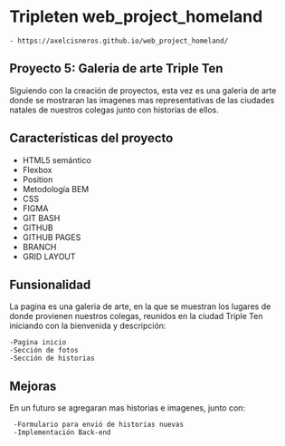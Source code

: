 # Tripleten web_project_homeland

    - https://axelcisneros.github.io/web_project_homeland/

## Proyecto 5: Galeria de arte Triple Ten

Siguiendo con la creación de proyectos, esta vez es una galeria de arte donde se mostraran las imagenes mas representativas de las ciudades natales de nuestros colegas junto con historias de ellos.

## Características del proyecto

- HTML5 semántico
- Flexbox
- Position
- Metodología BEM
- CSS
- FIGMA
- GIT BASH
- GITHUB
- GITHUB PAGES
- BRANCH
- GRID LAYOUT

## Funsionalidad

La pagina es una galeria de arte, en la que se muestran los lugares de donde provienen nuestros colegas, reunidos en la ciudad Triple Ten iniciando con la bienvenida y descripción:

    -Pagina inicio
    -Sección de fotos
    -Sección de historias

## Mejoras

En un futuro se agregaran mas historias e imagenes, junto con:

     -Formulario para envió de historias nuevas
     -Implementación Back-end
